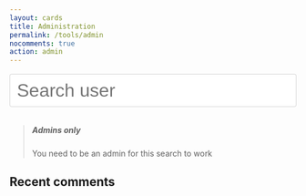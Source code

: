 ```yaml
---
layout: cards
title: Administration
permalink: /tools/admin
nocomments: true
action: admin
---
```

<div class="container">
    <div class="m600">
        <div id="q">
            <div class="ais-search-box">
                <input id="input" class="ais-search-box--input" value="" spellcheck="false" role="textbox" placeholder="Search user" autocorrect="off" autocomplete="off" autocapitalize="off" type="text">
            </div>
        </div>
        <div id="results"></div>
        <blockquote class="tip"><h5>Admins only</h5>You need to be an admin for this search to work</blockquote>
        <h2>Recent comments</h2>
        <div id="comments"></div>
    </div>
</div>

<style>
input.ais-search-box--input {
    display: block;
    width: 100%;
    padding: 0.5rem 0.75rem;
    font-size: 1rem;
    line-height: 1.25;
    color: #464a4c;
    background-color: #fff;
    background-image: none;
    background-clip: padding-box;
    border: 1px solid rgba(0, 0, 0, 0.15);
    border-radius: 0.25rem;
    transition: border-color ease-in-out 0.15s, box-shadow ease-in-out 0.15s;
    font-size: 2rem;
    margin-top: 1rem;
    margin-bottom: 2rem;
}
input.ais-search-box--input:focus {
    color: #464a4c;
    background-color: #fff;
    border-color: #a787cc;
    outline: none;
}
</style>
